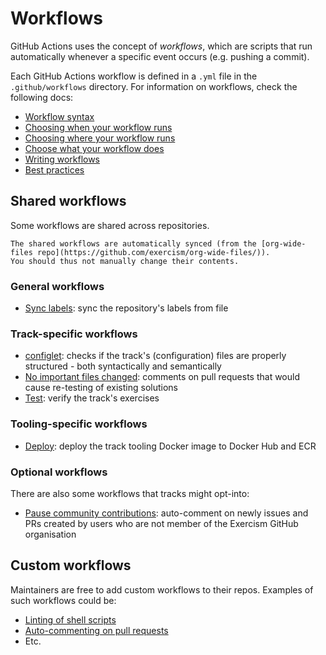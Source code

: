 # Workflows

GitHub Actions uses the concept of _workflows_, which are scripts that run automatically whenever a specific event occurs (e.g. pushing a commit).

Each GitHub Actions workflow is defined in a `.yml` file in the `.github/workflows` directory.
For information on workflows, check the following docs:

- [Workflow syntax](https://docs.github.com/en/actions/writing-workflows/workflow-syntax-for-github-actions)
- [Choosing when your workflow runs](https://docs.github.com/en/actions/writing-workflows/choosing-when-your-workflow-runs/triggering-a-workflow)
- [Choosing where your workflow runs](https://docs.github.com/en/actions/writing-workflows/choosing-where-your-workflow-runs)
- [Choose what your workflow does](https://docs.github.com/en/actions/writing-workflows/choosing-what-your-workflow-does)
- [Writing workflows](https://docs.github.com/en/actions/writing-workflows)
- [Best practices](/docs/building/github/gha-best-practices)

## Shared workflows

Some workflows are shared across repositories.

```exercism/caution
The shared workflows are automatically synced (from the [org-wide-files repo](https://github.com/exercism/org-wide-files/)).
You should thus not manually change their contents.
```

### General workflows

- [Sync labels](/docs/building/tracks/ci/workflows/sync-labels): sync the repository's labels from file

### Track-specific workflows

- [configlet](/docs/building/tracks/ci/workflows/configlet): checks if the track's (configuration) files are properly structured - both syntactically and semantically
- [No important files changed](/docs/building/tracks/ci/workflows/no-important-files-changed): comments on pull requests that would cause re-testing of existing solutions
- [Test](/docs/building/tracks/new/setup-continuous-integration#h-test-workflow): verify the track's exercises

### Tooling-specific workflows

- [Deploy](/docs/building/tracks/ci/workflows/deploy): deploy the track tooling Docker image to Docker Hub and ECR

### Optional workflows

There are also some workflows that tracks might opt-into:

- [Pause community contributions](/docs/building/tracks/ci/workflows/pause-community-contributions): auto-comment on newly issues and PRs created by users who are not member of the Exercism GitHub organisation

## Custom workflows

Maintainers are free to add custom workflows to their repos.
Examples of such workflows could be:

- [Linting of shell scripts](https://github.com/exercism/configlet/blob/3baa09608c8ac327315c887608c13a68ae8ac359/.github/workflows/shellcheck.yml)
- [Auto-commenting on pull requests](https://github.com/exercism/elixir/blob/b737f80cc93fcfdec6c53acb7361819834782470/.github/workflows/pr-comment.yml)
- Etc.
